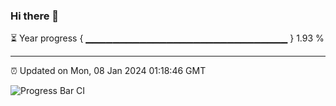 ### Hi there 👋

⏳ Year progress { ▁▁▁▁▁▁▁▁▁▁▁▁▁▁▁▁▁▁▁▁▁▁▁▁▁▁▁▁▁▁ } 1.93 %

---

⏰ Updated on Mon, 08 Jan 2024 01:18:46 GMT

![Progress Bar CI](https://github.com/ZhaoGui/ZhaoGui/workflows/Progress%20Bar%20CI/badge.svg)
